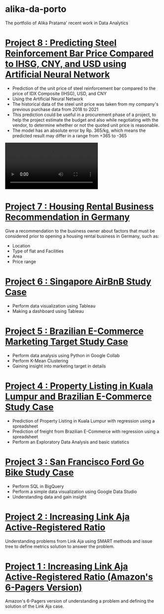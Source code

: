 # alika-da-porto
The portfolio of Alika Pratama' recent work in Data Analytics

# [Project 8 : Predicting Steel Reinforcement Bar Price Compared to IHSG, CNY, and USD using Artificial Neural Network](https://github.com/alika-pratama/predicting-rebar)
- Prediction of the unit price of steel reinforcement bar compared to the price of IDX Composite (IHSG), USD, and CNY
- Using the Artificial Neural Network
- The historical data of the steel unit price was taken from my company's previous purchase data from 2018 to 2021
- This prediction could be useful in a procurement phase of a project, to help the project estimate the budget and also while negotiating with the vendor, to determine whether or not the quoted unit price is reasonable.
- The model has an absolute error by Rp. 365/kg, which means the predicted result may differ in a range from +365 to -365

![](https://github.com/alika-pratama/alika-da-porto/blob/main/images/Screen%20Recording%202022-04-27%20at%2023.46.58.mov)

# [Project 7 : Housing Rental Business Recommendation in Germany](https://drive.google.com/file/d/1QXU8TIqKIrpzzfyYmSdYc2odHcBHQorJ/view)
Give a recommendation to the business owner about factors that must be considered prior to opening a housing rental business in Germany, such as:
- Location
- Type of flat and Facilities
- Area 
- Price range

# [Project 6 : Singapore AirBnB Study Case](https://drive.google.com/file/d/1xr-jhJPkIL-Obim5dwcGCO-dSlXe9OWP/view)
- Perform data visualization using Tableau
- Making a dashboard using Tableau

# [Project 5 : Brazilian E-Commerce Marketing Target Study Case](https://drive.google.com/file/d/166lnxLZuiNhnYnnvelLSRr8OqNYaiu8n/view)
- Perform data analysis using Python in Google Collab
- Perform K-Mean Clustering
- Gaining insight into marketing target in details

# [Project 4 : Property Listing in Kuala Lumpur and Brazilian E-Commerce Study Case](https://drive.google.com/file/d/1G1gEL9dTTQRaMjmQhZiJqLOdMSv8WPBN/view)
- Prediction of Property Listing in Kuala Lumpur with regression using a spreadsheet
- Prediction of freight from Brazilian E-Commerce with regression using a spreadsheet
- Perform an Exploratory Data Analysis and basic statistics

# [Project 3 : San Francisco Ford Go Bike Study Case](https://drive.google.com/file/d/1MsK47HC9zrteIBkrlheT6Ph0dA1Oc3uH/view)
- Perform SQL in BigQuery
- Perform a simple data visualization using Google Data Studio
- Understanding data and gain insight

# [Project 2 : Increasing Link Aja Active-Registered Ratio](https://drive.google.com/file/d/1akJcV4ubBuW7OajFJQCJrgrSAAVM8t03/view)
Understanding problems from Link Aja using SMART methods and issue tree to define metrics solution to answer the problem.

# [Project 1 : Increasing Link Aja Active-Registered Ratio (Amazon's 6-Pagers Version)](https://drive.google.com/file/d/1Kj2Drlyt5MMBAXH7t-EOti_boL3vfd4V/view)
Amazon's 6-Pagers version of understanding a problem and defining the solution of the Link Aja case.
